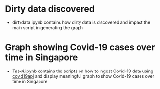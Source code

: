 # Dirty data discovered
- dirtydata.ipynb contains how dirty data is discovered and impact the main script in generating the graph

# Graph showing Covid-19 cases over time in Singapore
- Task4.ipynb contains the scripts on how to ingest Covid-19 data using [covid19api](https://covid19api.com/) and display meaningful graph to show Covid-19 cases over time in Singapore
